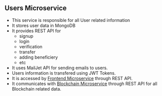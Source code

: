 ## Users Microservice

- This service is responsible for all User related information
- It stores user data in MongoDB
- It provides REST API for
  - signup
  - login
  - verification
  - transfer
  - adding beneficiery
  - etc
- It uses MailJet API for sending emails to users.
- Users information is transfered using JWT Tokens.
- It is accessed by [Frontend Microservice](https://github.com/furqansays/coinchain) through REST API.
- It communicates with [Blockchain Microservice](https://github.com/furqansays/coincrypto) through REST API for all Blockchain related data.
